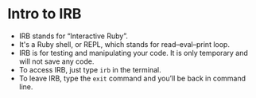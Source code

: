 # Intro to IRB

- IRB stands for “Interactive Ruby”.
- It's a Ruby shell, or REPL, which stands for read–eval–print loop.
- IRB is for testing and manipulating your code. It is only temporary and will not save any code.
- To access IRB, just type `irb` in the terminal.
- To leave IRB, type the `exit` command and you’ll be back in command line.